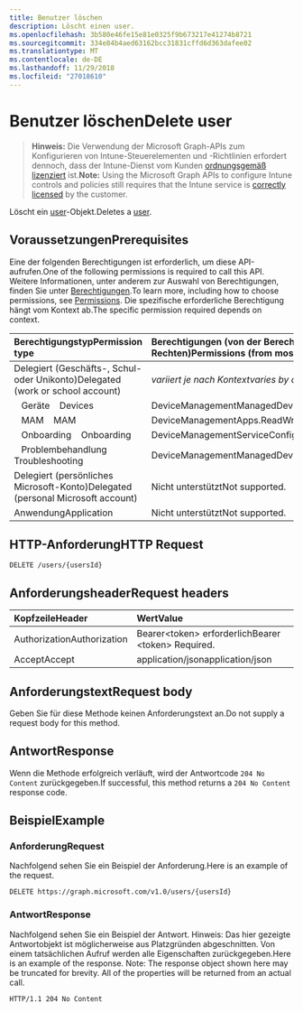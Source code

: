 ```yaml
---
title: Benutzer löschen
description: Löscht einen user.
ms.openlocfilehash: 3b580e46fe15e81e0325f9b673217e41274b8721
ms.sourcegitcommit: 334e84b4aed63162bcc31831cffd6d363dafee02
ms.translationtype: MT
ms.contentlocale: de-DE
ms.lasthandoff: 11/29/2018
ms.locfileid: "27018610"
---
```

# <a name="delete-user"></a><span data-ttu-id="82ea8-103">Benutzer löschen</span><span class="sxs-lookup"><span data-stu-id="82ea8-103">Delete user</span></span>

> <span data-ttu-id="82ea8-104">**Hinweis:** Die Verwendung der Microsoft Graph-APIs zum Konfigurieren von Intune-Steuerelementen und -Richtlinien erfordert dennoch, dass der Intune-Dienst vom Kunden [ordnungsgemäß lizenziert](https://go.microsoft.com/fwlink/?linkid=839381) ist.</span><span class="sxs-lookup"><span data-stu-id="82ea8-104">**Note:** Using the Microsoft Graph APIs to configure Intune controls and policies still requires that the Intune service is [correctly licensed](https://go.microsoft.com/fwlink/?linkid=839381) by the customer.</span></span>

<span data-ttu-id="82ea8-105">Löscht ein [user](../resources/intune-shared-user.md)-Objekt.</span><span class="sxs-lookup"><span data-stu-id="82ea8-105">Deletes a [user](../resources/intune-shared-user.md).</span></span>
## <a name="prerequisites"></a><span data-ttu-id="82ea8-106">Voraussetzungen</span><span class="sxs-lookup"><span data-stu-id="82ea8-106">Prerequisites</span></span>
<span data-ttu-id="82ea8-107">Eine der folgenden Berechtigungen ist erforderlich, um diese API-aufrufen.</span><span class="sxs-lookup"><span data-stu-id="82ea8-107">One of the following permissions is required to call this API.</span></span> <span data-ttu-id="82ea8-108">Weitere Informationen, unter anderem zur Auswahl von Berechtigungen, finden Sie unter [Berechtigungen](/graph/permissions-reference).</span><span class="sxs-lookup"><span data-stu-id="82ea8-108">To learn more, including how to choose permissions, see [Permissions](/graph/permissions-reference).</span></span>  <span data-ttu-id="82ea8-109">Die spezifische erforderliche Berechtigung hängt vom Kontext ab.</span><span class="sxs-lookup"><span data-stu-id="82ea8-109">The specific permission required depends on context.</span></span>

|<span data-ttu-id="82ea8-110">Berechtigungstyp</span><span class="sxs-lookup"><span data-stu-id="82ea8-110">Permission type</span></span>|<span data-ttu-id="82ea8-111">Berechtigungen (von der Berechtigung mit den meisten Rechten zu der mit den wenigsten Rechten)</span><span class="sxs-lookup"><span data-stu-id="82ea8-111">Permissions (from most to least privileged)</span></span>|
|:---|:---|
|<span data-ttu-id="82ea8-112">Delegiert (Geschäfts-, Schul- oder Unikonto)</span><span class="sxs-lookup"><span data-stu-id="82ea8-112">Delegated (work or school account)</span></span>| <span data-ttu-id="82ea8-113">_variiert je nach Kontext_</span><span class="sxs-lookup"><span data-stu-id="82ea8-113">_varies by context_</span></span>|
| <span data-ttu-id="82ea8-114">&nbsp;&nbsp; Geräte</span><span class="sxs-lookup"><span data-stu-id="82ea8-114">&nbsp; &nbsp; Devices</span></span> | <span data-ttu-id="82ea8-115">DeviceManagementManagedDevices.ReadWrite.All</span><span class="sxs-lookup"><span data-stu-id="82ea8-115">DeviceManagementManagedDevices.ReadWrite.All</span></span> |
| <span data-ttu-id="82ea8-116">&nbsp;&nbsp; MAM</span><span class="sxs-lookup"><span data-stu-id="82ea8-116">&nbsp; &nbsp; MAM</span></span> | <span data-ttu-id="82ea8-117">DeviceManagementApps.ReadWrite.All</span><span class="sxs-lookup"><span data-stu-id="82ea8-117">DeviceManagementApps.ReadWrite.All</span></span> |
| <span data-ttu-id="82ea8-118">&nbsp;&nbsp; Onboarding</span><span class="sxs-lookup"><span data-stu-id="82ea8-118">&nbsp; &nbsp; Onboarding</span></span> | <span data-ttu-id="82ea8-119">DeviceManagementServiceConfig.ReadWrite.All</span><span class="sxs-lookup"><span data-stu-id="82ea8-119">DeviceManagementServiceConfig.ReadWrite.All</span></span> |
| <span data-ttu-id="82ea8-120">&nbsp;&nbsp; Problembehandlung</span><span class="sxs-lookup"><span data-stu-id="82ea8-120">&nbsp; &nbsp; Troubleshooting</span></span> | <span data-ttu-id="82ea8-121">DeviceManagementManagedDevices.ReadWrite.All</span><span class="sxs-lookup"><span data-stu-id="82ea8-121">DeviceManagementManagedDevices.ReadWrite.All</span></span> |
|<span data-ttu-id="82ea8-122">Delegiert (persönliches Microsoft-Konto)</span><span class="sxs-lookup"><span data-stu-id="82ea8-122">Delegated (personal Microsoft account)</span></span>|<span data-ttu-id="82ea8-123">Nicht unterstützt</span><span class="sxs-lookup"><span data-stu-id="82ea8-123">Not supported.</span></span>|
|<span data-ttu-id="82ea8-124">Anwendung</span><span class="sxs-lookup"><span data-stu-id="82ea8-124">Application</span></span>|<span data-ttu-id="82ea8-125">Nicht unterstützt</span><span class="sxs-lookup"><span data-stu-id="82ea8-125">Not supported.</span></span>|

## <a name="http-request"></a><span data-ttu-id="82ea8-126">HTTP-Anforderung</span><span class="sxs-lookup"><span data-stu-id="82ea8-126">HTTP Request</span></span>
<!-- {
  "blockType": "ignored"
}
-->
``` http
DELETE /users/{usersId}
```

## <a name="request-headers"></a><span data-ttu-id="82ea8-127">Anforderungsheader</span><span class="sxs-lookup"><span data-stu-id="82ea8-127">Request headers</span></span>
|<span data-ttu-id="82ea8-128">Kopfzeile</span><span class="sxs-lookup"><span data-stu-id="82ea8-128">Header</span></span>|<span data-ttu-id="82ea8-129">Wert</span><span class="sxs-lookup"><span data-stu-id="82ea8-129">Value</span></span>|
|:---|:---|
|<span data-ttu-id="82ea8-130">Authorization</span><span class="sxs-lookup"><span data-stu-id="82ea8-130">Authorization</span></span>|<span data-ttu-id="82ea8-131">Bearer&lt;token&gt; erforderlich</span><span class="sxs-lookup"><span data-stu-id="82ea8-131">Bearer &lt;token&gt; Required.</span></span>|
|<span data-ttu-id="82ea8-132">Accept</span><span class="sxs-lookup"><span data-stu-id="82ea8-132">Accept</span></span>|<span data-ttu-id="82ea8-133">application/json</span><span class="sxs-lookup"><span data-stu-id="82ea8-133">application/json</span></span>|

## <a name="request-body"></a><span data-ttu-id="82ea8-134">Anforderungstext</span><span class="sxs-lookup"><span data-stu-id="82ea8-134">Request body</span></span>
<span data-ttu-id="82ea8-135">Geben Sie für diese Methode keinen Anforderungstext an.</span><span class="sxs-lookup"><span data-stu-id="82ea8-135">Do not supply a request body for this method.</span></span>

## <a name="response"></a><span data-ttu-id="82ea8-136">Antwort</span><span class="sxs-lookup"><span data-stu-id="82ea8-136">Response</span></span>
<span data-ttu-id="82ea8-137">Wenn die Methode erfolgreich verläuft, wird der Antwortcode `204 No Content` zurückgegeben.</span><span class="sxs-lookup"><span data-stu-id="82ea8-137">If successful, this method returns a `204 No Content` response code.</span></span>

## <a name="example"></a><span data-ttu-id="82ea8-138">Beispiel</span><span class="sxs-lookup"><span data-stu-id="82ea8-138">Example</span></span>

### <a name="request"></a><span data-ttu-id="82ea8-139">Anforderung</span><span class="sxs-lookup"><span data-stu-id="82ea8-139">Request</span></span>
<span data-ttu-id="82ea8-140">Nachfolgend sehen Sie ein Beispiel der Anforderung.</span><span class="sxs-lookup"><span data-stu-id="82ea8-140">Here is an example of the request.</span></span>

``` http
DELETE https://graph.microsoft.com/v1.0/users/{usersId}
```

### <a name="response"></a><span data-ttu-id="82ea8-141">Antwort</span><span class="sxs-lookup"><span data-stu-id="82ea8-141">Response</span></span>
<span data-ttu-id="82ea8-p102">Nachfolgend sehen Sie ein Beispiel der Antwort. Hinweis: Das hier gezeigte Antwortobjekt ist möglicherweise aus Platzgründen abgeschnitten. Von einem tatsächlichen Aufruf werden alle Eigenschaften zurückgegeben.</span><span class="sxs-lookup"><span data-stu-id="82ea8-p102">Here is an example of the response. Note: The response object shown here may be truncated for brevity. All of the properties will be returned from an actual call.</span></span>

``` http
HTTP/1.1 204 No Content
```



